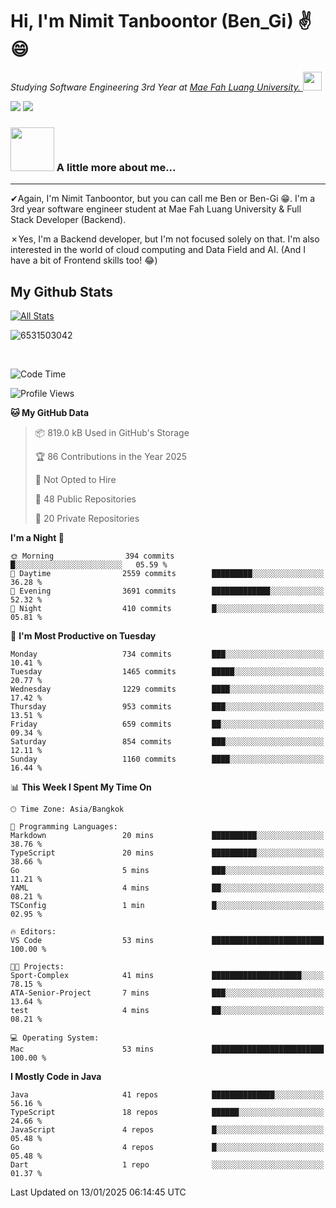 # Hi, I'm Nimit Tanboontor (Ben_Gi) ✌😄
<p><em>Studying Software Engineering 3rd Year at <a href="https://en.mfu.ac.th/home.html"> Mae Fah Luang University.
</a><img src="https://media.giphy.com/media/WUlplcMpOCEmTGBtBW/giphy.gif" width="30"> </em></p>


[![](https://img.shields.io/badge/linkedin-%230077B5.svg?style=for-the-badge&logo=linkedin)]([https://www.linkedin.com/in/thanaphoom-babparn/](https://www.linkedin.com/in/nimit-tanbooutor-798139246/))
[![](https://img.shields.io/badge/Medium-12100E?style=for-the-badge&logo=medium&logoColor=white)](https://medium.com/@nimittanbooutor)

### <img src="https://media.giphy.com/media/VgCDAzcKvsR6OM0uWg/giphy.gif" width="70"> A little more about me...  

<hr> <!-- Horizontal line -->

&#10004;Again, I'm Nimit Tanboontor, but you can call me Ben or Ben-Gi 😁. I'm a 3rd year software engineer student at Mae Fah Luang University & Full Stack Developer (Backend).

&#10007;Yes, I'm a Backend developer, but I'm not focused solely on that. I'm also interested in the world of cloud computing and Data Field and AI. (And I have a bit of Frontend skills too! 😂)


## My Github Stats

[![All Stats](https://github-readme-stats.vercel.app/api?username=6531503042&show_icons=true&theme=algolia)](https://github.com/6531503042)

<p><img align="center" src="https://github-readme-streak-stats.herokuapp.com/?user=6531503042&" alt="6531503042" /></p>

<br />


<!--START_SECTION:waka-->
![Code Time](http://img.shields.io/badge/Code%20Time-258%20hrs%2029%20mins-blue)

![Profile Views](http://img.shields.io/badge/Profile%20Views-0-blue)

**🐱 My GitHub Data** 

> 📦 819.0 kB Used in GitHub's Storage 
 > 
> 🏆 86 Contributions in the Year 2025
 > 
> 🚫 Not Opted to Hire
 > 
> 📜 48 Public Repositories 
 > 
> 🔑 20 Private Repositories 
 > 
**I'm a Night 🦉** 

```text
🌞 Morning                394 commits         █░░░░░░░░░░░░░░░░░░░░░░░░   05.59 % 
🌆 Daytime                2559 commits        █████████░░░░░░░░░░░░░░░░   36.28 % 
🌃 Evening                3691 commits        █████████████░░░░░░░░░░░░   52.32 % 
🌙 Night                  410 commits         █░░░░░░░░░░░░░░░░░░░░░░░░   05.81 % 
```
📅 **I'm Most Productive on Tuesday** 

```text
Monday                   734 commits         ███░░░░░░░░░░░░░░░░░░░░░░   10.41 % 
Tuesday                  1465 commits        █████░░░░░░░░░░░░░░░░░░░░   20.77 % 
Wednesday                1229 commits        ████░░░░░░░░░░░░░░░░░░░░░   17.42 % 
Thursday                 953 commits         ███░░░░░░░░░░░░░░░░░░░░░░   13.51 % 
Friday                   659 commits         ██░░░░░░░░░░░░░░░░░░░░░░░   09.34 % 
Saturday                 854 commits         ███░░░░░░░░░░░░░░░░░░░░░░   12.11 % 
Sunday                   1160 commits        ████░░░░░░░░░░░░░░░░░░░░░   16.44 % 
```


📊 **This Week I Spent My Time On** 

```text
🕑︎ Time Zone: Asia/Bangkok

💬 Programming Languages: 
Markdown                 20 mins             ██████████░░░░░░░░░░░░░░░   38.76 % 
TypeScript               20 mins             ██████████░░░░░░░░░░░░░░░   38.66 % 
Go                       5 mins              ███░░░░░░░░░░░░░░░░░░░░░░   11.21 % 
YAML                     4 mins              ██░░░░░░░░░░░░░░░░░░░░░░░   08.21 % 
TSConfig                 1 min               █░░░░░░░░░░░░░░░░░░░░░░░░   02.95 % 

🔥 Editors: 
VS Code                  53 mins             █████████████████████████   100.00 % 

🐱‍💻 Projects: 
Sport-Complex            41 mins             ████████████████████░░░░░   78.15 % 
ATA-Senior-Project       7 mins              ███░░░░░░░░░░░░░░░░░░░░░░   13.64 % 
test                     4 mins              ██░░░░░░░░░░░░░░░░░░░░░░░   08.21 % 

💻 Operating System: 
Mac                      53 mins             █████████████████████████   100.00 % 
```

**I Mostly Code in Java** 

```text
Java                     41 repos            ██████████████░░░░░░░░░░░   56.16 % 
TypeScript               18 repos            ██████░░░░░░░░░░░░░░░░░░░   24.66 % 
JavaScript               4 repos             █░░░░░░░░░░░░░░░░░░░░░░░░   05.48 % 
Go                       4 repos             █░░░░░░░░░░░░░░░░░░░░░░░░   05.48 % 
Dart                     1 repo              ░░░░░░░░░░░░░░░░░░░░░░░░░   01.37 % 
```




 Last Updated on 13/01/2025 06:14:45 UTC
<!--END_SECTION:waka-->
